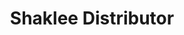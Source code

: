 ---
title: "Shaklee Distributor"
url: /downers-grove/shaklee-distributor/
shop: Nahrungsergänzung
---